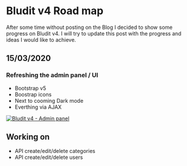 # Bludit v4 Road map
<!-- date: 2020-01-15 18:00:00 -->

After some time without posting on the Blog I decided to show some progress on Bludit v4. I will try to update this post with the progress and ideas I would like to achieve.

## 15/03/2020

### Refreshing the admin panel / UI

- Bootstrap v5
- Boostrap icons
- Next to cooming Dark mode
- Everthing via AJAX

<a href="https://ibb.co/zZjzmXp"><img src="https://i.ibb.co/5LtP1rm/Screenshot-2021-01-15-at-17-48-59.png" alt="Bludit v4 - Admin panel" border="0"></a>

## Working on
- API create/edit/delete categories
- API create/edit/delete users
